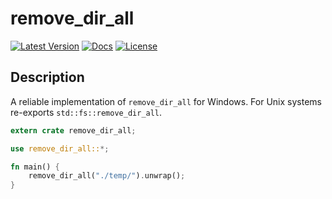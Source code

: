 # remove_dir_all

[![Latest Version](https://img.shields.io/crates/v/remove_dir_all.svg)](https://crates.io/crates/remove_dir_all)
[![Docs](https://docs.rs/remove_dir_all/badge.svg)](https://docs.rs/remove_dir_all)
[![License](https://img.shields.io/github/license/Aaronepower/remove_dir_all.svg)](https://github.com/Aaronepower/remove_dir_all)

## Description

A reliable implementation of `remove_dir_all` for Windows. For Unix systems
re-exports `std::fs::remove_dir_all`.

```rust
extern crate remove_dir_all;

use remove_dir_all::*;

fn main() {
    remove_dir_all("./temp/").unwrap();
}
```

